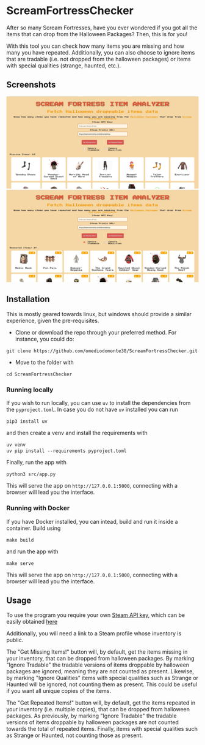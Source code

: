 # ScreamFortressChecker
After so many Scream Fortresses, have you ever wondered if you
got all the items that can drop from the Halloween Packages? Then, this is for you!

With this tool you can check how many items you are missing and how many you have repeated.
Additionally, you can also choose to ignore items that are tradable (i.e. not
dropped from the halloween packages) or items with special qualities (strange, haunted, etc.).

## Screenshots 
![Example of 'Get Missing Items'](./readme_images/img1.jpg?raw=true "Title")
![Example of 'Get Repeated Items'](./readme_images/img2.jpg?raw=true "Title")

## Installation 
This is mostly geared towards linux, but windows should provide a similar experience, given the pre-requisites.

 - Clone or download the repo through your preferred method. For instance, you could do:
```
git clone https://github.com/omediodomonte38/ScreamFortressChecker.git
```

- Move to the folder with 
```
cd ScreamFortressChecker
```

### Running locally

If you wish to run locally, you can use ```uv``` to install the dependencies from the ```pyproject.toml```.
In case you do not have ```uv``` installed you can run
```
pip3 install uv
```
and then create a venv and install the requirements with

```
uv venv
uv pip install --requirements pyproject.toml
```
Finally, run the app with

```
python3 src/app.py
```
This will serve the app on ```http://127.0.0.1:5000```, connecting with a browser will lead you the interface.

### Running with Docker

If you have Docker installed, you can intead, build and run it inside a container.
Build using
```
make build
```
and run the app with

```
make serve
```
This will serve the app on ```http://127.0.0.1:5000```, connecting with a browser will lead you the interface.

## Usage
To use the program you require your own [Steam API key](https://steamcommunity.com/dev?l=spanish), which can be easily obtained [here](https://steamcommunity.com/dev/apikey)

Additionally, you will need a link to a Steam profile whose inventory is public.

The "Get Missing Items!" button will, by default, get the items missing in your inventory, 
that can be dropped from halloween packages. By marking "Ignore Tradable" the tradable versions 
of items droppable by halloween packages are ignored, meaning they are not counted as present. Likewise, by marking "Ignore Qualities" 
items with special qualities such as Strange or Haunted will be ignored, not counting them as present. This could be
useful if you want all unique copies of the items.

The "Get Repeated Items!" button will, by default, get the items repeated in your inventory (i.e. multiple copies), 
that can be dropped from halloween packages. As previously, by marking "Ignore Tradable" the tradable versions 
of items droppable by halloween packages are not counted towards the total of repeated items. Finally, 
items with special qualities such as Strange or Haunted, not counting those as present. 

